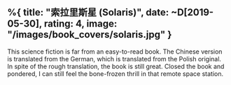 %{
  title: "索拉里斯星 (Solaris)",
  date: ~D[2019-05-30],
  rating: 4,
  image: "/images/book_covers/solaris.jpg"
}
---

This science fiction is far from an easy-to-read book. The Chinese version is translated from the German, which is translated from the Polish original. In spite of the rough translation, the book is still great. Closed the book and pondered, I can still feel the bone-frozen thrill in that remote space station.
